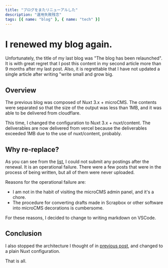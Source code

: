 ```yaml
---
title: "ブログをまたリニューアルした"
description: "運用失敗残念"
tags: [{ name: "blog" }, { name: "tech" }]
---
```


# I renewed my blog again.

Unfortunately, the title of my last blog was "The blog has been relaunched".
It is with great regret that I post this content in my second article more than 9 months after my last post. Also, it is regrettable that I have not updated a single article after writing "write small and grow big.

## Overview

The previous blog was composed of Nuxt 3.x + microCMS. The contents were separated so that the size of the output was less than 1MB, and it was able to be delivered from cloudflare.

This time, I changed the configuration to Nuxt 3.x + nuxt/content. The deliverables are now delivered from vercel because the deliverables exceeded 1MB due to the use of nuxt/content, probably.

## Why re-replace?

As you can see from the [list](https://webpress.jabelic.com/en), I could not submit any postings after the renewal. It is an operational failure. There were a few posts that were in the process of being written, but all of them were never uploaded.

Reasons for the operational failure are:

- I am not in the habit of visiting the microCMS admin panel, and it's a chore.
- The procedure for converting drafts made in Scrapbox or other software into microCMS decorations is cumbersome.

For these reasons, I decided to change to writing markdown on VSCode.

## Conclusion

I also stopped the architecture I thought of in [previous post](https://webpress.jabelic.com/en/articles/2023/1), and changed to a plain Nuxt configuration.

That is all.
